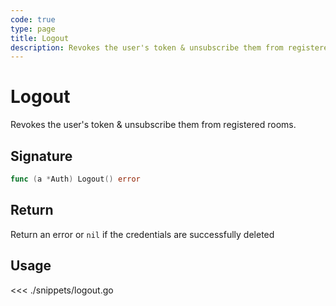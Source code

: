 ```yaml
---
code: true
type: page
title: Logout
description: Revokes the user's token & unsubscribe them from registered rooms.
---
```


# Logout

Revokes the user's token & unsubscribe them from registered rooms.

## Signature

```go
func (a *Auth) Logout() error
```

## Return

Return an error or `nil` if the credentials are successfully deleted

## Usage

<<< ./snippets/logout.go
